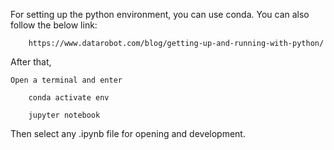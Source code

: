 For setting up the python environment, you can use conda.
You can also follow the below link:

        https://www.datarobot.com/blog/getting-up-and-running-with-python/

After that,

    Open a terminal and enter

        conda activate env
    
        jupyter notebook

Then select any .ipynb file for opening and development.


        